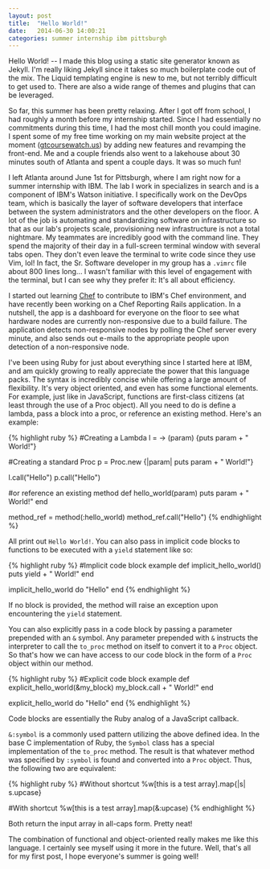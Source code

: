 ```yaml
---
layout: post
title:  "Hello World!"
date:   2014-06-30 14:00:21
categories: summer internship ibm pittsburgh
---
```


Hello World! -- I made this blog using a static site generator known as Jekyll. I'm really liking Jekyll since it takes so much boilerplate code out of the mix. The Liquid templating engine is new to me, but not terribly difficult to get used to. There are also a wide range of themes and plugins that can be leveraged.

So far, this summer has been pretty relaxing. After I got off from school, I had roughly a month before my internship started. Since I had essentially no commitments during this time, I had the most chill month you could imagine. I spent some of my free time working on my main website project at the moment ([gtcoursewatch.us][gtcoursewatch]) by adding new features and revamping the front-end. Me and a couple friends also went to a lakehouse about 30 minutes south of Atlanta and spent a couple days. It was so much fun!

I left Atlanta around June 1st for Pittsburgh, where I am right now for a summer internship with IBM. The lab I work in specializes in search and is a component of IBM's Watson initiative. I specifically work on the DevOps team, which is basically the layer of software developers that interface between the system administrators and the other developers on the floor. A lot of the job is automating and standardizing software on infrastructure so that as our lab's projects scale, provisioning new infrastructure is not a total nightmare. My teammates are incredibly good with the command line. They spend the majority of their day in a full-screen terminal window with several tabs open. They don't even leave the terminal to write code since they use Vim, lol! In fact, the Sr. Software developer in my group has a ```.vimrc``` file about 800 lines long... I wasn't familiar with this level of engagement with the terminal, but I can see why they prefer it: It's all about efficiency.

I started out learning [Chef][chef] to contribute to IBM's Chef environment, and have recently been working on a Chef Reporting Rails application. In a nutshell, the app is a dashboard for everyone on the floor to see what hardware nodes are currently non-responsive due to a build failure. The application detects non-responsive nodes by polling the Chef server every minute, and also sends out e-mails to the appropriate people upon detection of a non-responsive node.

I've been using Ruby for just about everything since I started here at IBM, and am quickly growing to really appreciate the power that this language packs. The syntax is incredibly concise while offering a large amount of flexibility. It's very object oriented, and even has some functional elements. For example, just like in JavaScript, functions are first-class citizens (at least through the use of a Proc object). All you need to do is define a lambda, pass a block into a proc, or reference an existing method. Here's an example:

{% highlight ruby %}
#Creating a Lambda
l = -> (param) {puts param + " World!"}

#Creating a standard Proc
p = Proc.new {|param| puts param + " World!"}

l.call("Hello")
p.call("Hello")

#or reference an existing method
def hello_world(param)
  puts param + " World!"
end

method_ref = method(:hello_world)
method_ref.call("Hello")
{% endhighlight %}

All print out ```Hello World!```. You can also pass in implicit code blocks to functions to be executed with a ```yield``` statement like so:

{% highlight ruby %}
#Implicit code block example
def implicit_hello_world()
  puts yield + " World!"
end

implicit_hello_world do
  "Hello"
end
{% endhighlight %}

If no block is provided, the method will raise an exception upon encountering the ```yield``` statement. 

You can also explicitly pass in a code block by passing a parameter prepended with an ```&``` symbol. Any parameter prepended with ```&``` instructs the interpreter to  call the ```to_proc``` method on itself to convert it to a ```Proc``` object. So that's how we can have access to our code block in the form of a ```Proc``` object within our method.

{% highlight ruby %}
#Explicit code block example
def explicit_hello_world(&my_block)
  my_block.call + " World!"
end

explicit_hello_world do
  "Hello"
end
{% endhighlight %}

Code blocks are essentially the Ruby analog of a JavaScript callback.

```&:symbol``` is a commonly used pattern utilizing the above defined idea. In the base C implementation of Ruby, the ```Symbol``` class has a special implementation of the ```to_proc``` method. The result is that whatever method was specified by ```:symbol``` is found and converted into a ```Proc``` object. Thus, the following two are equivalent:

{% highlight ruby %}
#Without shortcut
%w[this is a test array].map{|s| s.upcase}

#With shortcut
%w[this is a test array].map(&:upcase)
{% endhighlight %}

Both return the input array in all-caps form. Pretty neat!

The combination of functional and object-oriented really makes me like this language. I certainly see myself using it more in the future. 
Well, that's all for my first post, I hope everyone's summer is going well!

[gtcoursewatch]: http://gtcoursewatch.us
[chef]: http://www.getchef.com/
